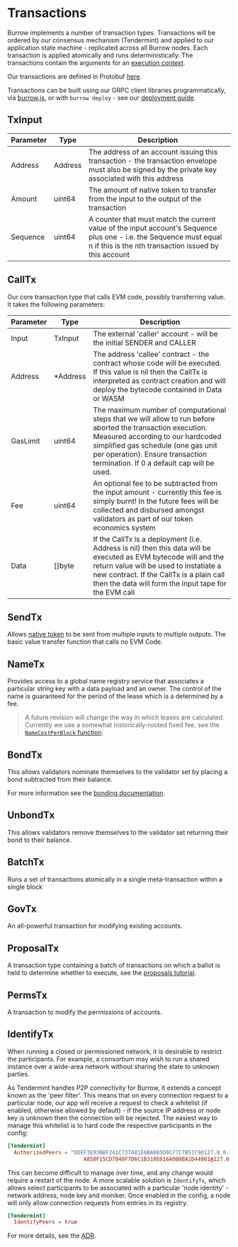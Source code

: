 # Transactions

Burrow implements a number of transaction types. Transactions will be ordered by our consensus mechanism (Tendermint) and applied to our application state machine - 
replicated across all Burrow nodes. Each transaction is applied atomically and runs deterministically. The transactions contain the arguments for an 
[execution context](https://github.com/klye-dev/hsc-main/tree/main/execution/contexts).

Our transactions are defined in Protobuf [here](https://github.com/klye-dev/hsc-main/blob/main/protobuf/payload.proto).

Transactions can be built using our GRPC client libraries programmatically, via [burrow.js](js-api.md), or with `burrow deploy` - see our [deployment guide](deploy.md).

## TxInput

| Parameter | Type | Description |
| ----------|------|-------------|
| Address | Address | The address of an account issuing this transaction - the transaction envelope must also be signed by the private key associated with this address |
| Amount | uint64 | The amount of native token to transfer from the input to the output of the transaction |
| Sequence | uint64 | A counter that must match the current value of the input account's Sequence plus one - i.e. the Sequence must equal n if this is the nth transaction issued by this account |


## CallTx

Our core transaction type that calls EVM code, possibly transferring value. It takes the following parameters:

| Parameter | Type | Description |
| ----------|------|-------------|
| Input | TxInput | The external 'caller' account - will be the initial SENDER and CALLER |
| Address | *Address | The address 'callee' contract - the contract whose code will be executed. If this value is nil then the CallTx is interpreted as contract creation and will deploy the bytecode contained in Data or WASM |
| GasLimit | uint64 | The maximum number of computational steps that we will allow to run before aborted the transaction execution. Measured according to our hardcoded simplified gas schedule (one gas unit per operation). Ensure transaction termination. If 0 a default cap will be used. |
| Fee | uint64 | An optional fee to be subtracted from the input amount - currently this fee is simply burnt! In the future fees will be collected and disbursed amongst validators as part of our token economics system |
| Data | []byte |  If the CallTx is a deployment (i.e. Address is nil) then this data will be executed as EVM bytecode will and the return value will be used to instatiate a new contract. If the CallTx is a plain call then the data will form the input tape for the EVM call |

## SendTx

Allows [native token](reference/participants.md) to be sent from multiple inputs to multiple outputs. The basic value transfer function that calls no EVM Code.

## NameTx

Provides access to a global name registry service that associates a particular string key with a data payload and an owner. The control of the name is guaranteed for 
the period of the lease which is a determined by a fee.

> A future revision will change the way in which leases are calculated. Currently we use a somewhat historically-rooted fixed fee, see the [`NameCostPerBlock` function](https://github.com/klye-dev/hsc-main/blob/main/execution/names/names.go#L83).

## BondTx

This allows validators nominate themselves to the validator set by placing a bond subtracted from their balance.

For more information see the [bonding documentation](reference/bonding.md).

## UnbondTx

This allows validators remove themselves to the validator set returning their bond to their balance.

## BatchTx

Runs a set of transactions atomically in a single meta-transaction within a single block

## GovTx

An all-powerful transaction for modifying existing accounts.

## ProposalTx

A transaction type containing a batch of transactions on which a ballot is held to determine whether to execute, see the [proposals tutorial](tutorials/8-proposals.md).

## PermsTx

A transaction to modify the permissions of accounts.

## IdentifyTx

When running a closed or permissioned network, it is desirable to restrict the participants.
For example, a consortium may wish to run a shared instance over a wide-area network without
sharing the state to unknown parties. 

As Tendermint handles P2P connectivity for Burrow, it extends a concept known as the 'peer filter'.
This means that on every connection request to a particular node, our app will receive a request to 
check a whitelist (if enabled, otherwise allowed by default) - if the source IP address or node key is 
unknown then the connection will be rejected. The easiest way to manage this whitelist is to hard code
the respective participants in the config:

```toml
[Tendermint]
  AuthorizedPeers = "DDEF3E93BBF241C737A81E6BA085D0C77C7B51C9@127.0.0.1:26656,
                        A858F15CD7048F7D6C1B310E016A0B8BA1D44861@127.0.0.1:26657"
```

This can become difficult to manage over time, and any change would require a restart of the node. A more
scalable solution is `IdentifyTx`, which allows select participants to be associated with a particular 
'node identity' - network address, node key and moniker. Once enabled in the config, a node will only allow
connection requests from entries in its registry.

```toml
[Tendermint]
  IdentifyPeers = true
```

For more details, see the [ADR](ADRs/adr-2_identify-tx.md).
